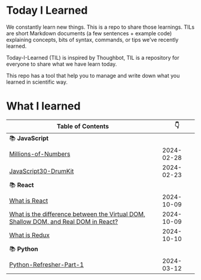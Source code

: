 # Today I Learned

We constantly learn new things. This is a repo to share those learnings.
TILs are short Markdown documents (a few sentences + example code) explaining
concepts, bits of syntax, commands, or tips we've recently learned.

Today-I-Learned (TIL) is inspired by Thoughbot, TIL is a repository for everyone to share what we have learn today.

This repo has a tool that help you to manage and write down what you learned in scientific way.

# What I learned

| Table of Contents | :point_down: |
| -------- | -------- |
| :books: **JavaScript** | |
| [Millions-of-Numbers](JavaScript/millions-of-numbers.md) | 2024-02-28 |
| [JavaScript30-DrumKit](JavaScript/javascript30-DrumKit.md) | 2024-02-23 |
| :books: **React** | |
| [What is React](React/what-is-react.md) | 2024-10-09 |
| [What is the difference between the Virtual DOM, Shallow DOM, and Real DOM in React?](React/the-DOM.md) | 2024-10-09 |
| [What is Redux](React/what-is-redux.md) | 2024-10-10 |
| :books: **Python** | |
| [Python-Refresher-Part-1](Python/Python-Refresher-Part-1.md) | 2024-03-12 |
